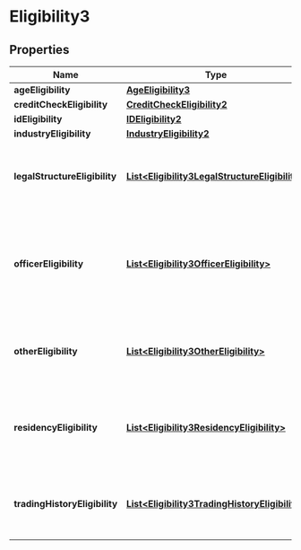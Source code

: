 
# Eligibility3

## Properties
Name | Type | Description | Notes
------------ | ------------- | ------------- | -------------
**ageEligibility** | [**AgeEligibility3**](AgeEligibility3.md) |  |  [optional]
**creditCheckEligibility** | [**CreditCheckEligibility2**](CreditCheckEligibility2.md) |  |  [optional]
**idEligibility** | [**IDEligibility2**](IDEligibility2.md) |  |  [optional]
**industryEligibility** | [**IndustryEligibility2**](IndustryEligibility2.md) |  |  [optional]
**legalStructureEligibility** | [**List&lt;Eligibility3LegalStructureEligibility&gt;**](Eligibility3LegalStructureEligibility.md) | Legal structure eligibility requirement to access the SME Loan product. |  [optional]
**officerEligibility** | [**List&lt;Eligibility3OfficerEligibility&gt;**](Eligibility3OfficerEligibility.md) | Describes the requirement of the officers(owner, partner, directors) to access the SME Loan product. |  [optional]
**otherEligibility** | [**List&lt;Eligibility3OtherEligibility&gt;**](Eligibility3OtherEligibility.md) | Other eligibility which is not covered by the main eligibility of the SME Loan product |  [optional]
**residencyEligibility** | [**List&lt;Eligibility3ResidencyEligibility&gt;**](Eligibility3ResidencyEligibility.md) | Countries in which an accountholder can reside and, therefore, be eligible to open an account |  [optional]
**tradingHistoryEligibility** | [**List&lt;Eligibility3TradingHistoryEligibility&gt;**](Eligibility3TradingHistoryEligibility.md) | Describes the trading history requirements to access the SME Loan product. |  [optional]



